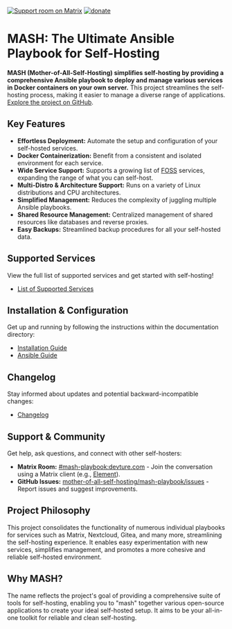 [![Support room on Matrix](https://img.shields.io/matrix/mash-playbook:devture.com.svg?label=%23mash-playbook%3Adevture.com&logo=matrix&style=for-the-badge&server_fqdn=matrix.devture.com&fetchMode=summary)](https://matrixrooms.info/room/mash-playbook:devture.com) [![donate](https://liberapay.com/assets/widgets/donate.svg)](https://liberapay.com/mother-of-all-self-hosting/donate)

# MASH: The Ultimate Ansible Playbook for Self-Hosting

**MASH (Mother-of-All-Self-Hosting) simplifies self-hosting by providing a comprehensive Ansible playbook to deploy and manage various services in Docker containers on your own server.** This project streamlines the self-hosting process, making it easier to manage a diverse range of applications.  [Explore the project on GitHub](https://github.com/mother-of-all-self-hosting/mash-playbook).

## Key Features

*   **Effortless Deployment:** Automate the setup and configuration of your self-hosted services.
*   **Docker Containerization:** Benefit from a consistent and isolated environment for each service.
*   **Wide Service Support:** Supports a growing list of [FOSS](https://en.wikipedia.org/wiki/Free_and_open-source_software) services, expanding the range of what you can self-host.
*   **Multi-Distro & Architecture Support:** Runs on a variety of Linux distributions and CPU architectures.
*   **Simplified Management:** Reduces the complexity of juggling multiple Ansible playbooks.
*   **Shared Resource Management:** Centralized management of shared resources like databases and reverse proxies.
*   **Easy Backups:** Streamlined backup procedures for all your self-hosted data.

## Supported Services

View the full list of supported services and get started with self-hosting!

*   [List of Supported Services](docs/supported-services.md)

## Installation & Configuration

Get up and running by following the instructions within the documentation directory:

*   [Installation Guide](docs/README.md)
*   [Ansible Guide](docs/ansible.md)

## Changelog

Stay informed about updates and potential backward-incompatible changes:

*   [Changelog](CHANGELOG.md)

## Support & Community

Get help, ask questions, and connect with other self-hosters:

*   **Matrix Room:** [#mash-playbook:devture.com](https://matrixrooms.info/room/mash-playbook:devture.com) - Join the conversation using a Matrix client (e.g., [Element](https://app.element.io)).
*   **GitHub Issues:** [mother-of-all-self-hosting/mash-playbook/issues](https://github.com/mother-of-all-self-hosting/mash-playbook/issues) - Report issues and suggest improvements.

## Project Philosophy

This project consolidates the functionality of numerous individual playbooks for services such as Matrix, Nextcloud, Gitea, and many more, streamlining the self-hosting experience.  It enables easy experimentation with new services, simplifies management, and promotes a more cohesive and reliable self-hosted environment.

## Why MASH?

The name reflects the project's goal of providing a comprehensive suite of tools for self-hosting, enabling you to "mash" together various open-source applications to create your ideal self-hosted setup.  It aims to be your all-in-one toolkit for reliable and clean self-hosting.